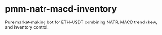 # pmm-natr-macd-inventory
Pure market-making bot for ETH–USDT combining NATR, MACD trend skew, and inventory control.
